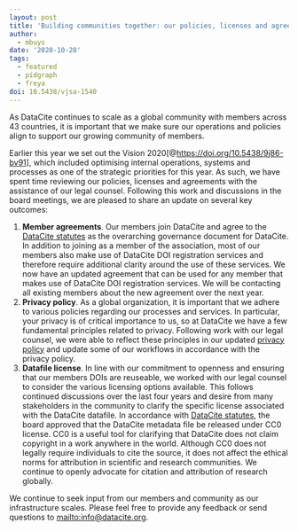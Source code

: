 ```yaml
---
layout: post
title: 'Building communities together: our policies, licenses and agreements'
author:
  - mbuys
date: '2020-10-28'
tags:
  - featured
  - pidgraph
  - freya
doi: 10.5438/vjsa-1540
---
```

As DataCite continues to scale as a global community with members across 43 countries, it is important that we make sure our operations and policies align to support our growing community of members.

Earlier this year we set out the Vision 2020[@https://doi.org/10.5438/9j86-bv91], which included optimising internal operations, systems and processes as one of the strategic priorities for this year. As such, we have spent time reviewing our policies, licenses and agreements with the assistance of our legal counsel. Following this work and discussions in the board meetings, we are pleased to share an update on several key outcomes:

1. **Member agreements**. Our members join DataCite and agree to the [DataCite statutes](https://datacite.org/statutes.html) as the overarching governance document for DataCite. In addition to joining as a member of the association, most of our members also make use of DataCite DOI registration services and therefore require additional clarity around the use of these services. We now have an updated agreement that can be used for any member that makes use of DataCite DOI registration services. We will be contacting all existing members about the new agreement over the next year.
2. **Privacy policy**. As a global organization, it is important that we adhere to various policies regarding our processes and services. In particular, your privacy is of critical importance to us, so at DataCite we have a few fundamental principles related to privacy. Following work with our legal counsel, we were able to reflect these principles in our updated [privacy policy](https://datacite.org/privacy.html) and update some of our workflows in accordance with the privacy policy.
3. **Datafile license**. In line with our commitment to openness and ensuring that our members DOIs are reuseable, we worked with our legal counsel to consider the various licensing options available. This follows continued discussions over the last four years and desire from many stakeholders in the community to clarify the specific license associated with the DataCite datafile. In accordance with [DataCite statutes](https://datacite.org/statutes.html), the board approved that the DataCite metadata file be released under CC0 license. CC0 is a useful tool for clarifying that DataCite does not claim copyright in a work anywhere in the world. Although CC0 does not legally require individuals to cite the source, it does not affect the ethical norms for attribution in scientific and research communities. We continue to openly advocate for citation and attribution of research globally.

We continue to seek input from our members and community as our infrastructure scales. Please feel free to provide any feedback or send questions to <mailto:info@datacite.org>.
